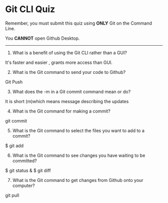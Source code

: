 # Git CLI Quiz

Remember, you must submit this quiz using __ONLY__ Git on the Command Line. 

You __CANNOT__ open Github Desktop.

---

1. What is a benefit of using the Git CLI rather than a GUI?

It's faster and easier , grants more access than GUI. 

2. What is the Git command to send your code to Github?

Git Push

3. What does the -m in a Git commit command mean or do?

It is short (m)which means message describing the updates

4. What is the Git command for making a commit?

git commit

5. What is the Git command to select the files you want to add to a commit?

 $ git add

6. What is the Git command to see changes you have waiting to be committed?

 $ git status & $ git diff

7. What is the Git command to get changes from Github onto your computer?

git pull

















>
